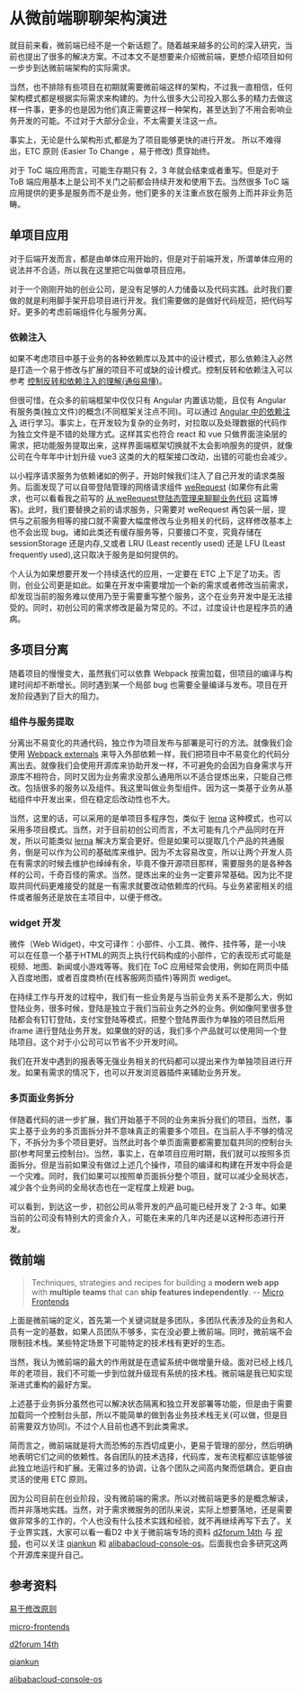 # 从微前端聊聊架构演进

就目前来看，微前端已经不是一个新话题了。随着越来越多的公司的深入研究，当前也提出了很多的解决方案。不过本文不是想要来介绍微前端，更想介绍项目如何一步步到达微前端架构的实际需求。

当然，也不排除有些项目在初期就需要微前端这样的架构，不过我一直相信，任何架构模式都是根据实际需求来构建的。为什么很多大公司投入那么多的精力去做这样一件事，更多的也是因为他们真正需要这样一种架构，甚至达到了不用会影响业务开发的可能。不过对于大部分企业，不太需要关注这一点。

事实上，无论是什么架构形式,都是为了项目能够更快的进行开发。 所以不难得出，ETC 原则 (Easier To Change ，易于修改) 贯穿始终。

对于 ToC 端应用而言，可能生存期只有 2，3 年就会结束或者重写。但是对于 ToB 端应用基本上是公司不关门之前都会持续开发和使用下去。当然很多 ToC 端应用提供的更多是服务而不是业务，他们更多的关注重点放在服务上而并非业务范畴。

## 单项目应用

对于后端开发而言，都是由单体应用开始的，但是对于前端开发，所谓单体应用的说法并不合适，所以我在这里把它叫做单项目应用。

对于一个刚刚开始的创业公司，是没有足够的人力储备以及代码实践。此时我们要做的就是利用脚手架开启项目进行开发。我们需要做的是做好代码规范，把代码写好。更多的考虑前端组件化与服务分离。

### 依赖注入

如果不考虑项目中基于业务的各种依赖库以及其中的设计模式，那么依赖注入必然是打造一个易于修改与扩展的项目不可或缺的设计模式。控制反转和依赖注入可以参考 [控制反转和依赖注入的理解(通俗易懂)](https://blog.csdn.net/sinat_21843047/article/details/80297951)。

但很可惜，在众多的前端框架中仅仅只有 Angular 内置该功能，且仅有 Angular 有服务类(独立文件)的概念(不同框架关注点不同)。可以通过 [Angular 中的依赖注入](https://angular.cn/guide/dependency-injection) 进行学习。事实上，在开发较为复杂的业务时，对拉取以及处理数据的代码作为独立文件是不错的处理方式。这样其实也符合 react 和 vue 只做界面渲染层的需求，把功能服务提取出来，这样界面端框架切换就不太会影响服务的提供，就像公司在今年年中计划升级 vue3 这类的大的框架接口改动，出错的可能也会减少。

以小程序请求服务为依赖诸如的例子，开始时候我们注入了自己开发的请求类服务。后面发现了可以自带登陆管理的网络请求组件 [weRequest](https://github.com/IvinWu/weRequest) (如果你有此需求，也可以看看我之前写的 [从 weRequest登陆态管理来聊聊业务代码](https://github.com/wsafight/personBlog/issues/11) 这篇博客)。此时，我们要替换之前的请求服务，只需要对 weRequest 再包装一层，提供与之前服务相等的接口就不需要大幅度修改与业务相关的代码，这样修改基本上也不会出现 bug。诸如此类还有缓存服务等，只要接口不变，究竟存储在 sessionStorage 还是内存,又或者 LRU (Least recently used)  还是 LFU (Least frequently used),这只取决于服务是如何提供的。

个人认为如果想要开发一个持续迭代的应用，一定要在 ETC 上下足了功夫。否则，创业公司更是如此。如果在开发中需要增加一个新的需求或者修改当前需求，却发现当前的服务难以使用乃至于需要重写整个服务，这个在业务开发中是无法接受的。同时，初创公司的需求修改是最为常见的。不过，过度设计也是程序员的通病。

## 多项目分离

随着项目的慢慢变大，虽然我们可以依靠 Webpack 按需加载，但项目的编译与构建时间却不断增长。同时遇到某一个局部 bug 也需要全量编译与发布。项目在开发阶段遇到了巨大的阻力。

### 组件与服务提取

分离出不易变化的共通代码，独立作为项目发布与部署是可行的方法。就像我们会使用 [Webpack externals](https://webpack.docschina.org/configuration/externals) 来导入外部依赖一样，我们把项目中不易变化的代码分离出去。就像我们会使用开源库来协助开发一样，不可避免的会因为自身需求与开源库不相符合，同时又因为业务需求没那么通用所以不适合提炼出来，只能自己修改。包括很多的服务以及组件。我这里叫做业务型组件。因为这一类基于业务从基础组件中开发出来，但在稳定后改动性也不大。

当然，这里的话，可以采用的是单项目多程序包，类似于 [lerna](https://lerna.js.org/) 这种模式，也可以采用多项目模式。当然，对于目前初创公司而言，不太可能有几个产品同时在开发，所以可能类似 [lerna](https://lerna.js.org/) 解决方案会更好。但是如果可以提取几个产品的共通服务，倒是可以作为公司的基础库来维护。因为不太容易改变，所以让两个开发人员在有需求的时候去维护也绰绰有余，毕竟不像开源项目那样，需要服务的是各种各样的公司，千奇百怪的需求。当然，提炼出来的业务一定要非常基础。因为比不提取共同代码更难接受的就是一有需求就要改动依赖库的代码。与业务紧密相关的组件或者服务还是放在主项目中，以便于修改。

### widget 开发

微件（Web Widget)，中文可译作：小部件、小工具、微件、挂件等，是一小块可以在任意一个基于HTML的网页上执行代码构成的小部件，它的表现形式可能是视频、地图、新闻或小游戏等等。我们在 ToC 应用经常会使用，例如在网页中插入百度地图，或者百度商桥(在线客服网页插件)等网页 wediget。

在持续工作与开发的过程中，我们有一些业务是与当前业务关系不是那么大，例如登陆业务，很多时候，登陆是独立于我们当前业务之外的业务。例如像阿里很多登陆都会有钉钉登陆，支付宝登陆等模式，把整个登陆界面作为单独的项目然后用 iframe 进行登陆业务开发。如果做的好的话，我们多个产品就可以使用同一个登陆项目。这个对于小公司可以节省不少开发时间。

我们在开发中遇到的报表等无强业务相关的代码都可以提出来作为单独项目进行开发。如果有需求的情况下，也可以开发浏览器插件来辅助业务开发。

### 多页面业务拆分

伴随着代码的进一步扩展，我们开始基于不同的业务来拆分我们的项目。当然，事实上基于业务的多页面拆分并不意味真正的需要多个项目。在当前人手不够的情况下，不拆分为多个项目更好。当然此时各个单页面需要都需要加载共同的控制台头部(参考阿里云控制台)。当然，事实上，在单项目应用时期，我们就可以按照多页面拆分。但是当前如果没有做过上述几个操作，项目的编译和构建在开发中将会是一个灾难。同时，我们如果可以按照单页面拆分整个项目，就可以减少全局状态，减少各个业务间的全局状态也在一定程度上规避 bug。

可以看到，到达这一步，初创公司从零开发的产品可能已经开发了 2-3 年。如果当前的公司没有特别大的资金介入，可能在未来的几年内还是以这种形态进行开发。

## 微前端

> Techniques, strategies and recipes for building a **modern web app** with **multiple teams** that can **ship features independently**. -- [Micro Frontends](https://micro-frontends.org/)

上面是微前端的定义，首先第一个关键词就是多团队，多团队代表涉及的业务和人员有一定的基数，如果人员团队不够多，实在没必要上微前端。同时，微前端不会限制技术栈。某些特定场景下可能特定的技术栈有更好的生态。

当然，我认为微前端的最大的作用就是在遗留系统中做增量升级。面对已经上线几年的老项目，我们不可能一步到位就升级现有系统的技术栈。微前端是我已知实现渐进式重构的最好方案。

上述基于业务拆分虽然也可以解决状态隔离和独立开发部署等功能，但是由于需要加载同一个控制台头部，所以不能简单的做到各业务技术栈无关(可以做，但是目前需要双方协同)。不过个人目前也遇不到此类需求。

简而言之，微前端就是将大而恐怖的东西切成更小，更易于管理的部分，然后明确地表明它们之间的依赖性。各自团队的技术选择，代码库，发布流程都应该能够彼此独立地运行和扩展。无需过多的协调，让各个团队之间高内聚而低耦合。更自由灵活的使用 ETC 原则。

因为公司目前在创业阶段，没有微前端的需求。所以对微前端更多的是概念解读，而并非落地实践。当然，对于需求微服务的团队来说，实际上想要落地，还是需要做非常多的工作的，个人也没有什么技术实践和经验，就不再继续再写下去了。关于业界实践，大家可以看一看D2 中关于微前端专场的资料 [d2forum 14th](https://github.com/d2forum/14th) 与 [视频](https://list.youku.com/albumlist/show/id_52355444?spm=a2h9p.12366999.app.SECTION~MAIN~SECTION~MAIN~5~5!2~5~5~5~5~A)，也可以关注 [qiankun](https://qiankun.umijs.org/) 和 [alibabacloud-console-os](https://github.com/aliyun/alibabacloud-console-os)。后面我也会多研究这两个开源库来提升自己。

## 参考资料

[易于修改原则](https://blog.codingnow.com/2019/11/etc.html)

[micro-frontends](https://micro-frontends.org/)

[d2forum 14th](https://github.com/d2forum/14th)

[qiankun](https://qiankun.umijs.org/) 

[alibabacloud-console-os](https://github.com/aliyun/alibabacloud-console-os)